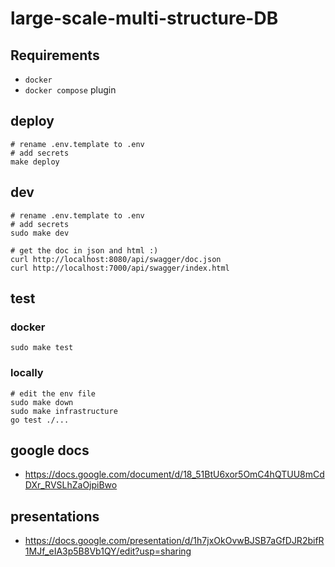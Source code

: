 # large-scale-multi-structure-DB

## Requirements

- `docker`
- `docker compose` plugin

## deploy

```shell
# rename .env.template to .env
# add secrets
make deploy
```

## dev

```shell
# rename .env.template to .env
# add secrets
sudo make dev

# get the doc in json and html :)
curl http://localhost:8080/api/swagger/doc.json
curl http://localhost:7000/api/swagger/index.html
```

## test

### docker

```shell
sudo make test
```

### locally

```shell
# edit the env file
sudo make down
sudo make infrastructure
go test ./...
```




## google docs

- https://docs.google.com/document/d/18_51BtU6xor5OmC4hQTUU8mCdDXr_RVSLhZaOjpiBwo

## presentations

- https://docs.google.com/presentation/d/1h7jxOkOvwBJSB7aGfDJR2bifR1MJf_eIA3p5B8Vb1QY/edit?usp=sharing